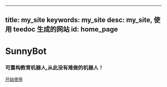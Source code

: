 
---
title: my_site
keywords: my_site
desc: my_site, 使用 teedoc 生成的网站
id: home_page
---




<div>
    <h1><span>SunnyBot</span></h1>
    <h3>可重构教育机器人,从此没有难做的机器人！</h3>
</div>
<div id="big_btn_wrapper">
    <div class="big_btn">
        <a href="/get_started/zh/">开始使用</a>
    </div>
</div>

